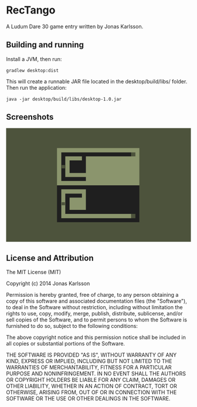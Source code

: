 RecTango
=========

A Ludum Dare 30 game entry written by Jonas Karlsson.

Building and running
--------------------
Install a JVM, then run:
```
gradlew desktop:dist
```
This will create a runnable JAR file located in the desktop/build/libs/ folder. 
Then run the application:
```
java -jar desktop/build/libs/desktop-1.0.jar
```
Screenshots
-----------
![Screenshot 1](screenshot.png?raw=true)

License and Attribution
-----------------------
The MIT License (MIT)

Copyright (c) 2014 Jonas Karlsson

Permission is hereby granted, free of charge, to any person obtaining a copy
of this software and associated documentation files (the "Software"), to deal
in the Software without restriction, including without limitation the rights
to use, copy, modify, merge, publish, distribute, sublicense, and/or sell
copies of the Software, and to permit persons to whom the Software is
furnished to do so, subject to the following conditions:

The above copyright notice and this permission notice shall be included in
all copies or substantial portions of the Software.

THE SOFTWARE IS PROVIDED "AS IS", WITHOUT WARRANTY OF ANY KIND, EXPRESS OR
IMPLIED, INCLUDING BUT NOT LIMITED TO THE WARRANTIES OF MERCHANTABILITY,
FITNESS FOR A PARTICULAR PURPOSE AND NONINFRINGEMENT. IN NO EVENT SHALL THE
AUTHORS OR COPYRIGHT HOLDERS BE LIABLE FOR ANY CLAIM, DAMAGES OR OTHER
LIABILITY, WHETHER IN AN ACTION OF CONTRACT, TORT OR OTHERWISE, ARISING FROM,
OUT OF OR IN CONNECTION WITH THE SOFTWARE OR THE USE OR OTHER DEALINGS IN
THE SOFTWARE.
